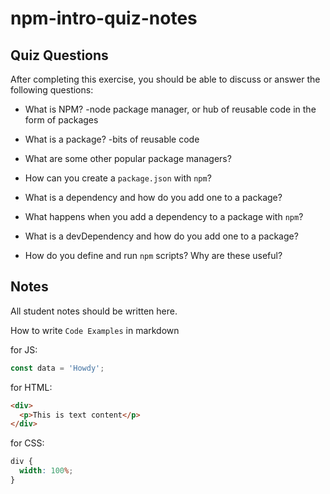 # npm-intro-quiz-notes

## Quiz Questions

After completing this exercise, you should be able to discuss or answer the following questions:

- What is NPM?
  -node package manager, or hub of reusable code in the form of packages
- What is a package?
  -bits of reusable code
- What are some other popular package managers?

- How can you create a `package.json` with `npm`?

- What is a dependency and how do you add one to a package?

- What happens when you add a dependency to a package with `npm`?

- What is a devDependency and how do you add one to a package?

- How do you define and run `npm` scripts? Why are these useful?

## Notes

All student notes should be written here.

How to write `Code Examples` in markdown

for JS:

```javascript
const data = 'Howdy';
```

for HTML:

```html
<div>
  <p>This is text content</p>
</div>
```

for CSS:

```css
div {
  width: 100%;
}
```
